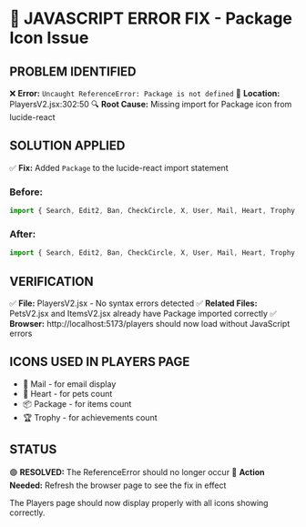 🔧 JAVASCRIPT ERROR FIX - Package Icon Issue
=============================================

## PROBLEM IDENTIFIED
❌ **Error:** `Uncaught ReferenceError: Package is not defined`
📍 **Location:** PlayersV2.jsx:302:50
🔍 **Root Cause:** Missing import for Package icon from lucide-react

## SOLUTION APPLIED
✅ **Fix:** Added `Package` to the lucide-react import statement

### Before:
```jsx
import { Search, Edit2, Ban, CheckCircle, X, User, Mail, Heart, Trophy, ChevronUp, ChevronDown, ChevronLeft, ChevronRight, Eye, RefreshCw } from 'lucide-react';
```

### After:
```jsx
import { Search, Edit2, Ban, CheckCircle, X, User, Mail, Heart, Trophy, ChevronUp, ChevronDown, ChevronLeft, ChevronRight, Eye, RefreshCw, Package } from 'lucide-react';
```

## VERIFICATION
✅ **File:** PlayersV2.jsx - No syntax errors detected
✅ **Related Files:** PetsV2.jsx and ItemsV2.jsx already have Package imported correctly
✅ **Browser:** http://localhost:5173/players should now load without JavaScript errors

## ICONS USED IN PLAYERS PAGE
- 📧 Mail - for email display
- 💖 Heart - for pets count  
- 📦 Package - for items count
- 🏆 Trophy - for achievements count

## STATUS
🟢 **RESOLVED:** The ReferenceError should no longer occur
🔄 **Action Needed:** Refresh the browser page to see the fix in effect

The Players page should now display properly with all icons showing correctly.

